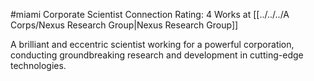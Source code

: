 #miami 
Corporate Scientist
Connection Rating: 4
Works at [[../../../A Corps/Nexus Research Group|Nexus Research Group]]

A brilliant and eccentric scientist working for a powerful corporation, conducting groundbreaking research and development in cutting-edge technologies.